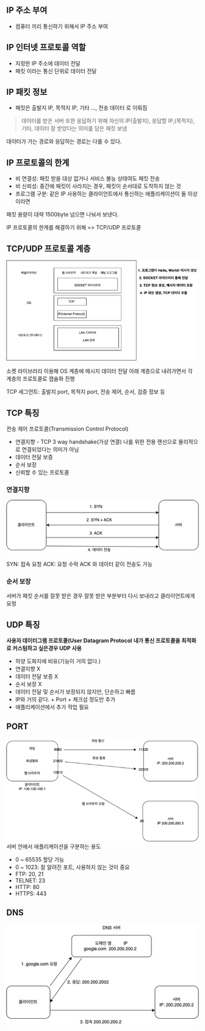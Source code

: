 ## IP 주소 부여

- 컴퓨터 끼리 통신하기 위해서 IP 주소 부여

## IP 인터넷 프로토콜 역할

- 지정한 IP 주소에 데이터 전달
- 패킷 이라는 통신 단위로 데이터 전달

## IP 패킷 정보

- 패킷은 출발지 IP, 목적지 IP, 기타 ..., 전송 데이터 로 이뤄짐

> 데이터를 받은 서버 또한 응답하기 위해 자신의 IP(출발지), 응답할 IP,(목적지), 기타, 데이터 잘 받았다는 의미를 담은 패킷 보냄

데이터가 가는 경로와 응답하는 경로는 다를 수 있다.

## IP 프로토콜의 한계

- 비 연결성: 패킷 받을 대상 없거나 서비스 불능 상태여도 패킷 전송
- 비 신뢰성: 중간에 패킷이 사라지는 경우, 패킷이 순서대로 도착하지 않는 것
- 프로그램 구분: 같은 IP 사용하는 클라이언트에서 통신하는 애플리케이션이 둘 이상이라면

패킷 용량이 대략 1500byte 넘으면 나눠서 보낸다.

IP 프로토콜의 한계를 해결하기 위해 => TCP/UDP 프로토콜

## TCP/UDP 프로토콜 계층

<img src="images/1-1.png">

소켓 라이브러리 이용해 OS 계층에 메시지 데이터 전달
아래 계층으로 내려가면서 각 계층의 프로토콜로 캡슐화 진행

TCP 세그먼트: 출발지 port, 목적지 port, 전송 제어, 순서, 검증 정보 등

## TCP 특징

전송 제어 프로토콜(Transmission Control Protocol)

- 연결지향 - TCP 3 way handshake(가상 연결)
  나를 위한 전용 랜선으로 물리적으로 연결되었다는 의미가 아님
- 데이터 전달 보증
- 순서 보장
- 신뢰할 수 있는 프로토콜

### 연결지향

<img src="images/1-2.png">

SYN: 접속 요청
ACK: 요청 수락
ACK 와 데이터 같이 전송도 가능

### 순서 보장

서버가 패킷 순서를 잘못 받은 경우 잘못 받은 부분부터 다시 보내라고 클라이언트에게 요청

## UDP 특징

**사용자 데이터그램 프로토콜(User Datagram Protocol**
**내가 통신 프로토콜을 최적화로 커스텀하고 싶은경우 UDP 사용**

- 하양 도화지에 비유(기능이 거의 없다.)
- 연결지향 X
- 데이터 전달 보증 X
- 순서 보장 X
- 데이터 전달 및 순서가 보장되지 않지만, 단순하고 빠름
- IP와 거의 같다. + Port + 체크섬 정도만 추가
- 애플리케이션에서 추가 작업 필요

## PORT

<img src="images/1-3.png">
서버 안에서 애플리케이션을 구분하는 용도

- 0 ~ 65535 할당 가능
- 0 ~ 1023: 잘 알려진 포트, 사용하지 않는 것이 중요
- FTP: 20, 21
- TELNET: 23
- HTTP: 80
- HTTPS: 443

## DNS

<img src="images/1-4.png">
